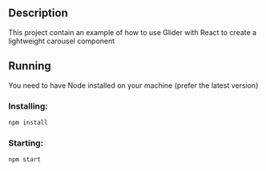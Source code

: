 ## Description

This project contain an example of how to use Glider with React to create a lightweight carousel component

## Running

You need to have Node installed on your machine (prefer the latest version)

### Installing:

```sh
npm install
```

### Starting:

```sh
npm start
```

